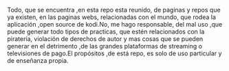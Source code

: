 Todo,  que se  encuentra ,en esta repo esta reunido, de paginas y repos que ya existen, en las paginas  webs, relacionadas con el mundo, que rodea la aplicación ,open source de kodi.No, me hago responsable, del mal uso ,que puede generar todo tipos de practicas, que estén relacionados con la piratería, violación de derechos de autor y mas cosas que se pueden generar en el detrimento ,de las grandes plataformas de streaming o televisiones de pago.El propósitos ,de está repo, es solo de uso particular y de enseñanza propia.
